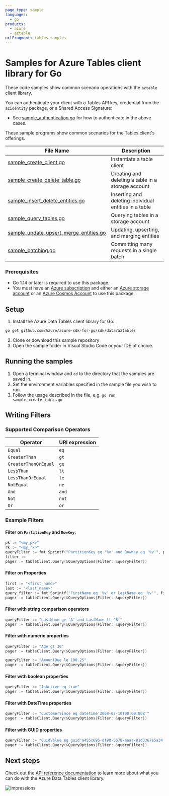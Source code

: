 ```yaml
---
page_type: sample
languages:
  - go
products:
  - azure
  - aztable
urlFragment: tables-samples
---
```


# Samples for Azure Tables client library for Go

These code samples show common scenario operations with the `aztable` client library.

You can authenticate your client with a Tables API key, credential from the `azidentity` package, or a Shared Access Signature:
* See [sample_authentication.go][sample_authentication] for how to authenticate in the above cases.

These sample programs show common scenarios for the Tables client's offerings.

|**File Name**|**Description**|
|-------------|---------------|
|[sample_create_client.go][create_client]|Instantiate a table client|Authorizing a `TableServiceClient` object and `TableClient` object |
|[sample_create_delete_table.go][create_delete_table]|Creating and deleting a table in a storage account |
|[sample_insert_delete_entities.go][insert_delete_entities]|Inserting and deleting individual entities in a table |
|[sample_query_tables.go][query_tables]|Querying tables in a storage account |
|[sample_update_upsert_merge_entities.go][update_upsert_merge]| Updating, upserting, and merging entities |
|[sample_batching.go][sample_batch]| Committing many requests in a single batch |


### Prerequisites
* Go 1.14 or later is required to use this package.
* You must have an [Azure subscription](https://azure.microsoft.com/free/) and either an
[Azure storage account](https://docs.microsoft.com/azure/storage/common/storage-account-overview) or an [Azure Cosmos Account](https://docs.microsoft.com/azure/cosmos-db/account-overview) to use this package.

## Setup

1. Install the Azure Data Tables client library for Go:
```bash
go get github.com/Azure/azure-sdk-for-go/sdk/data/aztables
```
2. Clone or download this sample repository
3. Open the sample folder in Visual Studio Code or your IDE of choice.

## Running the samples

1. Open a terminal window and `cd` to the directory that the samples are saved in.
2. Set the environment variables specified in the sample file you wish to run.
3. Follow the usage described in the file, e.g. `go run sample_create_table.go`

## Writing Filters

### Supported Comparison Operators
|**Operator**|**URI expression**|
|------------|------------------|
|`Equal`|`eq`|
|`GreaterThan`|`gt`|
|`GreaterThanOrEqual`|`ge`|
|`LessThan`|`lt`|
|`LessThanOrEqual`|`le`|
|`NotEqual`|`ne`|
|`And`|`and`|
|`Not`|`not`|
|`Or`|`or`|

### Example Filters

#### Filter on `PartitionKey` and `RowKey`:
```go
pk := "<my_pk>"
rk := "<my_rk>"
queryFilter := fmt.Sprintf("PartitionKey eq '%v' and RowKey eq '%v'", pk, rk)
filter :=
pager := tableClient.Query(&QueryOptions{Filter: &queryFilter})
```

#### Filter on Properties
```go
first := "<first_name>"
last := "<last_name>"
query_filter := fmt.Sprintf("FirstName eq '%v' or LastName eq '%v'", first, last)
pager := tableClient.Query(&QueryOptions{Filter: &queryFilter})
```

#### Filter with string comparison operators
```go
queryFilter := "LastName ge 'A' and LastName lt 'B'"
pager := tableClient.Query(&QueryOptions{Filter: &queryFilter})
```

#### Filter with numeric properties
```go
queryFilter := "Age gt 30"
pager := tableClient.Query(&QueryOptions{Filter: &queryFilter})
```

```go
queryFilter := "AmountDue le 100.25"
pager := tableClient.Query(&QueryOptions{Filter: &queryFilter})
```

#### Filter with boolean properties
```go
queryFilter := "IsActive eq true"
pager := tableClient.Query(&QueryOptions{Filter: &queryFilter})
```

#### Filter with DateTime properties
```go
queryFilter := "CustomerSince eq datetime'2008-07-10T00:00:00Z'"
pager := tableClient.Query(&QueryOptions{Filter: &queryFilter})
```

#### Filter with GUID properties
```go
queryFilter := "GuidValue eq guid'a455c695-df98-5678-aaaa-81d3367e5a34'"
pager := tableClient.Query(&QueryOptions{Filter: &queryFilter})
```


## Next steps

Check out the [API reference documentation][api_reference_documentation] to learn more about
what you can do with the Azure Data Tables client library.


<!-- LINKS -->
[api_reference_documentation]: https://docs.microsoft.com/rest/api/storageservices/table-service-rest-api

[sample_authentication]:https://github.com/Azure/azure-sdk-for-go/tree/main/sdk/samples/aztable/sample_authentication.go

[create_client]:https://github.com/Azure/azure-sdk-for-go/tree/main/sdk/samples/aztable/sample_create_client.go

[create_delete_table]: https://github.com/Azure/azure-sdk-for-go/tree/main/sdk/samples/aztable/sample_create_delete_table.go

[insert_delete_entities]: https://github.com/Azure/azure-sdk-for-go/tree/main/sdk/samples/aztable/sample_insert_delete_entities.go

[query_entities]: https://github.com/Azure/azure-sdk-for-go/tree/main/sdk/samples/aztable/sample_query_table.go

[query_tables]:https://github.com/Azure/azure-sdk-for-go/tree/main/sdk/samples/aztable/sample_query_tables.go

[update_upsert_merge]: https://github.com/Azure/azure-sdk-for-go/tree/main/sdk/samples/aztable/sample_update_upsert_merge_entities.go

[sample_batch]: https://github.com/Azure/azure-sdk-for-go/tree/main/sdk/samples/aztable/sample_batching.go

![Impressions](https://azure-sdk-impressions.azurewebsites.net/api/impressions/azure-sdk-for-go/sdk/data/aztables/README.png)